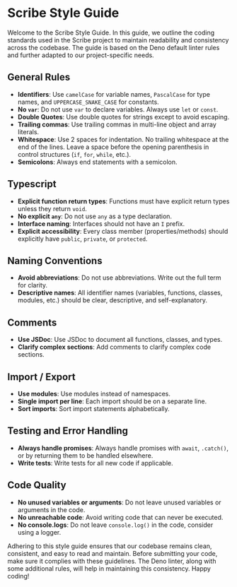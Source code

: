 # Scribe Style Guide

Welcome to the Scribe Style Guide. In this guide, we outline the coding
standards used in the Scribe project to maintain readability and consistency
across the codebase. The guide is based on the Deno default linter rules and
further adapted to our project-specific needs.

## General Rules

- **Identifiers**: Use `camelCase` for variable names, `PascalCase` for type
  names, and `UPPERCASE_SNAKE_CASE` for constants.
- **No `var`**: Do not use `var` to declare variables. Always use `let` or
  `const`.
- **Double Quotes**: Use double quotes for strings except to avoid escaping.
- **Trailing commas**: Use trailing commas in multi-line object and array
  literals.
- **Whitespace**: Use 2 spaces for indentation. No trailing whitespace at the
  end of the lines. Leave a space before the opening parenthesis in control
  structures (`if`, `for`, `while`, etc.).
- **Semicolons**: Always end statements with a semicolon.

## Typescript

- **Explicit function return types**: Functions must have explicit return types
  unless they return `void`.
- **No explicit `any`**: Do not use `any` as a type declaration.
- **Interface naming**: Interfaces should not have an `I` prefix.
- **Explicit accessibility**: Every class member (properties/methods) should
  explicitly have `public`, `private`, or `protected`.

## Naming Conventions

- **Avoid abbreviations**: Do not use abbreviations. Write out the full term for
  clarity.
- **Descriptive names**: All identifier names (variables, functions, classes,
  modules, etc.) should be clear, descriptive, and self-explanatory.

## Comments

- **Use JSDoc**: Use JSDoc to document all functions, classes, and types.
- **Clarify complex sections**: Add comments to clarify complex code sections.

## Import / Export

- **Use modules**: Use modules instead of namespaces.
- **Single import per line**: Each import should be on a separate line.
- **Sort imports**: Sort import statements alphabetically.

## Testing and Error Handling

- **Always handle promises**: Always handle promises with `await`, `.catch()`,
  or by returning them to be handled elsewhere.
- **Write tests**: Write tests for all new code if applicable.

## Code Quality

- **No unused variables or arguments**: Do not leave unused variables or
  arguments in the code.
- **No unreachable code**: Avoid writing code that can never be executed.
- **No console.logs**: Do not leave `console.log()` in the code, consider using
  a logger.

Adhering to this style guide ensures that our codebase remains clean,
consistent, and easy to read and maintain. Before submitting your code, make
sure it complies with these guidelines. The Deno linter, along with some
additional rules, will help in maintaining this consistency. Happy coding!
